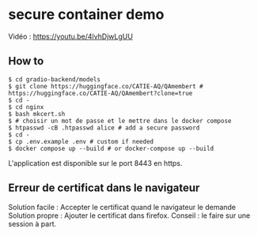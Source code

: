 # secure container demo

Vidéo : https://youtu.be/4lvhDjwLgUU

## How to

```
$ cd gradio-backend/models
$ git clone https://huggingface.co/CATIE-AQ/QAmembert # https://huggingface.co/CATIE-AQ/QAmembert?clone=true
$ cd -
$ cd nginx
$ bash mkcert.sh
$ # choisir un mot de passe et le mettre dans le docker compose
$ htpasswd -cB .htpasswd alice # add a secure password
$ cd -
$ cp .env.example .env # custom if needed
$ docker compose up --build # or docker-compose up --build
```

L'application est disponible sur le port 8443 en https.

## Erreur de certificat dans le navigateur

Solution facile : Accepter le certificat quand le navigateur le demande
Solution propre : Ajouter le certificat dans firefox. Conseil : le faire sur une session à part.
